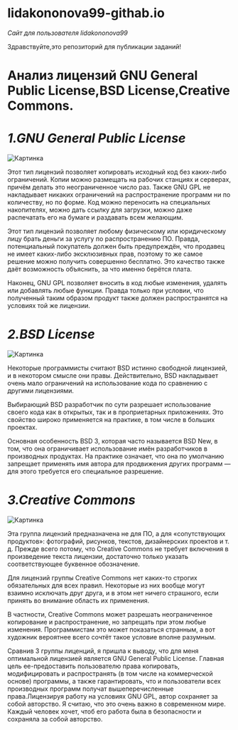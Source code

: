 # lidakononova99-githab.io
_Сайт для пользователя lidakononova99_

Здравствуйте,это репозиторий для публикации заданий!

# Анализ лицензий GNU General Public License,BSD License,Creative Commons.


# _1.GNU General Public License_
![Картинка](https://firebearstudio.com/blog/wp-content/uploads/2016/01/GNU-General-Public-License.png "GNU")

Этот тип лицензий позволяет копировать исходный код без каких-либо ограничений. Копии можно размещать на рабочих станциях и серверах, причём делать это неограниченное число раз.
Также GNU GPL не накладывает никаких ограничений на распространение программ ни по количеству, но по форме. Код можно переносить на специальных накопителях, можно дать ссылку для загрузки, можно даже распечатать его на бумаге и раздавать всем желающим.

Этот тип лицензий позволяет любому физическому или юридическому лицу брать деньги за услугу по распространению ПО. Правда, потенциальный покупатель должен быть предупреждён, что продавец не имеет каких-либо эксклюзивных прав, поэтому то же самое решение можно получить совершенно бесплатно. Это качество также даёт возможность объяснить, за что именно берётся плата.

Наконец, GNU GPL позволяет вносить в код любые изменения, удалять или добавлять любые функции. Правда только при условии, что полученный таким образом продукт также должен распространятся на условиях той же лицензии.

# _2.BSD License_
![Картинка](https://i.ytimg.com/vi/KQUqtzSS1qI/mqdefault.jpg "BSD")

Некоторые программисты считают BSD истинно свободной лицензией, и в некотором смысле они правы. Действительно, BSD накладывает очень мало ограничений на использование кода по сравнению с другими лицензиями.

Выбирающий BSD разработчик по сути разрешает использование своего кода как в открытых, так и в проприетарных приложениях. Это свойство широко применяется на практике, в том числе в больших проектах.

Основная особенность BSD 3, которая часто называется BSD New, в том, что она ограничивает использование имён разработчиков в производных продуктах. На практике означает, что она по умолчанию запрещает применять имя автора для продвижения других программ — для этого требуется его специальное разрешение.

# _3.Creative Commons_
![Картинка](https://upload.wikimedia.org/wikipedia/commons/thumb/8/86/CC-logo.svg/768px-CC-logo.svg.png "Creative Commons")

Эта группа лицензий предназначена не для ПО, а для «сопутствующих продуктов»: фотографий, рисунков, текстов, дизайнерских проектов и т. д. Прежде всего потому, что Creative Commons не требует включения в произведение текста лицензии, достаточно только указать соответствующее буквенное обозначение.

Для лицензий группы Creative Commons нет каких-то строгих обязательных для всех правил. Некоторые из них вообще могут взаимно исключать друг друга, и в этом нет ничего страшного, если принять во внимание область их применения.

В частности, Creative Commons может разрешать неограниченное копирование и распространение, но запрещать при этом любые изменения. Программистам это может показаться странным, а вот художник вероятнее всего сочтёт такое условие вполне разумным.

Сравнив 3 группы лиценций, я пришла к выводу, что для меня оптимальной лицензией является GNU General Public License. Главная цель ее-предоставить пользователю права копировать, модифицировать и распространять (в том числе на коммерческой основе) программы, а также гарантировать, что и пользователи всех производных программ получат вышеперечисленные права.Лицензируя работу на условиях GNU GPL, автор сохраняет за собой авторство. Я считаю, что это очень важно в современном мире. Каждый человек хочет, чтоб его работа была в безопасности и сохраняла за собой авторство.
